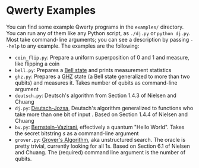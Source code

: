 Qwerty Examples
===============

You can find some example Qwerty programs in the `examples/` directory. You can
run any of them like any Python script, as `./dj.py` or `python dj.py`. Most
take command-line arguments; you can see a description by passing `--help` to
any example. The examples are the following:

* `coin_flip.py`: Prepare a uniform superposition of 0 and 1 and measure, like
  flipping a coin
* `bell.py`: Prepares a [Bell state][1] and prints measurement statistics
* `ghz.py`: Prepares a [GHZ][2] state (a Bell state generalized to more than
  two qubits) and measures it. Takes number of qubits as command-line argument
* `deutsch.py`: Deutsch's algorithm from Section 1.4.3 of Nielsen and Chuang
* `dj.py`: [Deutsch-Jozsa][3], Deutsch's algorithm generalized to functions
  who take more than one bit of input . Based on Section 1.4.4 of Nielsen and
  Chuang
* `bv.py`: [Bernstein–Vazirani][4], effectively a quantum "Hello World".
  Takes the secret bitstring $s$ as a command-line argument
* `grover.py`: [Grover's Algorithm][5], aka unstructured search. The
  oracle is pretty trivial, currently looking for all 1s. Based on Section
  6.1 of Nielsen and Chuang. The (required) command line argument is the
  number of qubits.

[1]: https://en.wikipedia.org/wiki/Bell_state
[2]: https://en.wikipedia.org/wiki/Greenberger%E2%80%93Horne%E2%80%93Zeilinger_state
[3]: https://en.wikipedia.org/wiki/Deutsch%E2%80%93Jozsa_algorithm
[4]: https://en.wikipedia.org/wiki/Bernstein%E2%80%93Vazirani_algorithm
[5]: https://en.wikipedia.org/wiki/Grover%27s_algorithm
